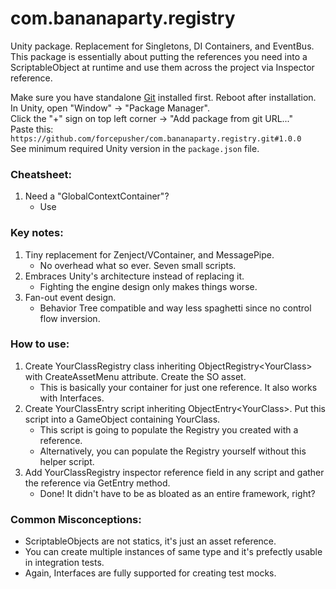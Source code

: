 # com.bananaparty.registry  
  
Unity package. Replacement for Singletons, DI Containers, and EventBus.  
This package is essentially about putting the references you need into a ScriptableObject at runtime and use them across the project via Inspector reference.  
  
Make sure you have standalone [Git](https://git-scm.com/downloads) installed first. Reboot after installation.  
In Unity, open "Window" -> "Package Manager".  
Click the "+" sign on top left corner -> "Add package from git URL..."  
Paste this: `https://github.com/forcepusher/com.bananaparty.registry.git#1.0.0`  
See minimum required Unity version in the `package.json` file.  
  
### Cheatsheet:  
1. Need a "GlobalContextContainer"?
	- Use 

### Key notes:  
1. Tiny replacement for Zenject/VContainer, and MessagePipe.  
	- No overhead what so ever. Seven small scripts.  
2. Embraces Unity's architecture instead of replacing it.  
	- Fighting the engine design only makes things worse.  
3. Fan-out event design.  
 	- Behavior Tree compatible and way less spaghetti since no control flow inversion.  
  
### How to use:  
1. Create YourClassRegistry class inheriting ObjectRegistry\<YourClass\> with CreateAssetMenu attribute. Create the SO asset.  
	- This is basically your container for just one reference. It also works with Interfaces.  
2. Create YourClassEntry script inheriting ObjectEntry\<YourClass\>. Put this script into a GameObject containing YourClass.  
	- This script is going to populate the Registry you created with a reference.  
	- Alternatively, you can populate the Registry yourself without this helper script.  
3. Add YourClassRegistry inspector reference field in any script and gather the reference via GetEntry method.  
   	- Done! It didn't have to be as bloated as an entire framework, right?  
  
### Common Misconceptions:  
- ScriptableObjects are not statics, it's just an asset reference.  
- You can create multiple instances of same type and it's prefectly usable in integration tests.  
- Again, Interfaces are fully supported for creating test mocks.
